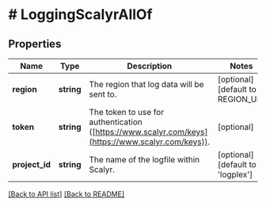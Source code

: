# # LoggingScalyrAllOf

## Properties

Name | Type | Description | Notes
------------ | ------------- | ------------- | -------------
**region** | **string** | The region that log data will be sent to. | [optional] [default to REGION_US]
**token** | **string** | The token to use for authentication ([https://www.scalyr.com/keys](https://www.scalyr.com/keys)). | [optional]
**project_id** | **string** | The name of the logfile within Scalyr. | [optional] [default to 'logplex']

[[Back to API list]](../../README.md#endpoints) [[Back to README]](../../README.md)

